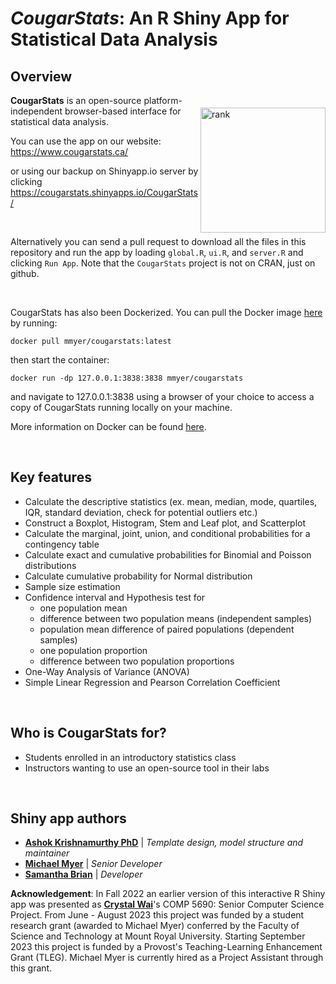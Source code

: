 <!---
![CougarStats logo](https://github.com/cwai097/COMP5690/blob/master/www/CougarStats.png)
-->

# _CougarStats_: An R Shiny App for Statistical Data Analysis

## Overview

<img align="right" src="https://github.com/cwai097/COMP5690/blob/master/www/CougarStats.png" alt="rank" width="200" style="margin-top: 20px" /> 

**CougarStats** is an open-source platform-independent browser-based interface for statistical data analysis. 

You can use the app on our website: <https://www.cougarstats.ca/>

or using our backup on Shinyapp.io server by clicking <https://cougarstats.shinyapps.io/CougarStats/>

<br>

Alternatively you can send a pull request to download all the files in this repository and run the app by loading `global.R`, `ui.R`, and `server.R` and clicking `Run App`. Note that the ``CougarStats`` project is not on CRAN, just on github.

<br>

CougarStats has also been Dockerized. You can pull the Docker image <a href="https://hub.docker.com/repository/docker/mmyer/cougarstats/general">here</a> by running:

    docker pull mmyer/cougarstats:latest

then start the container:

    docker run -dp 127.0.0.1:3838:3838 mmyer/cougarstats

and navigate to 127.0.0.1:3838 using a browser of your choice to access a copy of CougarStats running locally on your machine.

More information on Docker can be found <a href="https://www.docker.com/get-started/">here</a>.

<br>

## Key features

- Calculate the descriptive statistics (ex. mean, median, mode, quartiles, IQR, standard deviation, check for potential outliers etc.)
- Construct a Boxplot, Histogram, Stem and Leaf plot, and Scatterplot
- Calculate the marginal, joint, union, and conditional probabilities for a contingency table 
- Calculate exact and cumulative probabilities for Binomial and Poisson distributions
- Calculate cumulative probability for Normal distribution
- Sample size estimation
- Confidence interval and Hypothesis test for
    - one population mean
    - difference between two population means (independent samples)
    - population mean difference of paired populations (dependent samples)
    - one population proportion
    - difference between two population proportions
- One-Way Analysis of Variance (ANOVA)
- Simple Linear Regression and Pearson Correlation Coefficient

<br>

## Who is CougarStats for?

- Students enrolled in an introductory statistics class
- Instructors wanting to use an open-source tool in their labs

<br>

## Shiny app authors

* **<a href="https://github.com/ashokkrish">Ashok Krishnamurthy PhD</a>** | *Template design, model structure and maintainer*
* **<a href="https://github.com/m-myer">Michael Myer</a>** | *Senior Developer*
* **<a href="https://github.com/samantha-v-brian">Samantha Brian</a>** | *Developer*

**Acknowledgement**: In Fall 2022 an earlier version of this interactive R Shiny app was presented as **<a href="https://github.com/cwai097">Crystal Wai</a>**'s COMP 5690: Senior Computer Science Project. From June - August 2023 this project was funded by a student research grant (awarded to Michael Myer) conferred by the Faculty of Science and Technology at Mount Royal University. Starting September 2023 this project is funded by a Provost's Teaching-Learning Enhancement Grant (TLEG). Michael Myer is currently hired as a Project Assistant through this grant.
